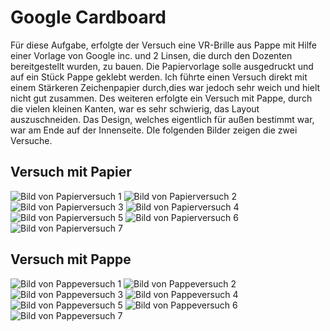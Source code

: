 # Google Cardboard
Für diese Aufgabe, erfolgte der Versuch eine VR-Brille aus Pappe mit Hilfe einer Vorlage von Google inc. und 2 Linsen, die durch den Dozenten bereitgestellt wurden, zu bauen.
Die Papiervorlage solle ausgedruckt und auf ein Stück Pappe geklebt werden. Ich führte einen Versuch direkt mit einem Stärkeren Zeichenpapier durch,dies war jedoch sehr weich und hielt nicht gut zusammen. Des weiteren erfolgte ein Versuch mit Pappe, durch die vielen kleinen Kanten, war es sehr schwierig, das Layout auszuschneiden. Das Design, welches eigentlich für außen bestimmt war, war am Ende auf der Innenseite.
DIe folgenden Bilder zeigen die zwei Versuche.

## Versuch mit Papier

![Bild von Papierversuch 1](img/paper/paper_1.jpg)
![Bild von Papierversuch 2](img/paper/paper_2.jpg)
![Bild von Papierversuch 3](img/paper/paper_3.jpg)
![Bild von Papierversuch 4](img/paper/paper_4.jpg)
![Bild von Papierversuch 5](img/paper/paper_5.jpg)
![Bild von Papierversuch 6](img/paper/paper_6.jpg)
![Bild von Papierversuch 7](img/paper/paper_7.jpg)

## Versuch mit Pappe

![Bild von Pappeversuch 1](img/cardboard/0.jpg)
![Bild von Pappeversuch 2](img/cardboard/1.jpg)
![Bild von Pappeversuch 3](img/cardboard/2.jpg)
![Bild von Pappeversuch 4](img/cardboard/3.jpg)
![Bild von Pappeversuch 5](img/cardboard/4.jpg)
![Bild von Pappeversuch 6](img/cardboard/5.jpg)
![Bild von Pappeversuch 7](img/cardboard/6.jpg)